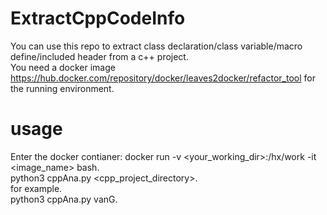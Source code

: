 # ExtractCppCodeInfo

You can use this repo to extract class declaration/class variable/macro define/included header from a c++ project.  
You need a docker image https://hub.docker.com/repository/docker/leaves2docker/refactor_tool for the running environment.  
   
# usage    
Enter the docker contianer: docker run -v <your_working_dir>:/hx/work -it <image_name> bash.  
python3 cppAna.py <cpp_project_directory>.  
for example.  
python3 cppAna.py vanG.  
